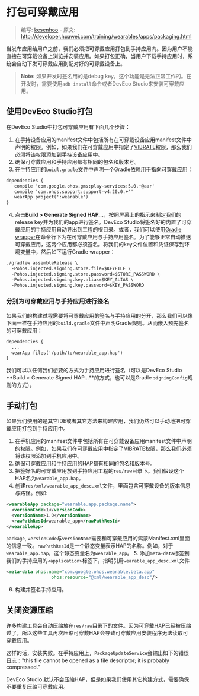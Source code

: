 # 打包可穿戴应用

> 编写: [kesenhoo](https://github.com/kesenhoo) - 原文: <http://developer.huawei.com/training/wearables/apps/packaging.html>

当发布应用给用户之前，我们必须把可穿戴应用打包到手持应用内。因为用户不能直接在可穿戴设备上浏览并安装应用。如果打包正确，当用户下载手持应用时，系统会自动下发可穿戴应用到配对好的可穿戴设备上。

> **Note:** 如果开发时签名用的是debug key，这个功能是无法正常工作的。在开发时，需要使用`adb install`命令或者DevEco Studio来安装可穿戴应用。

## 使用DevEco Studio打包

在DevEco Studio中打包可穿戴应用有下面几个步骤：

1. 在手持设备应用的manifest文件中包括所有在可穿戴设备应用manifest文件中声明的权限。例如，如果我们在可穿戴应用中指定了[VIBRATE](http://developer.huawei.com/reference/ohos/Manifest.permission.html#VIBRATE)权限，那么我们必须将该权限添加到手持设备应用中。
2. 确保可穿戴应用和手持应用都有相同的包名和版本号。
3. 在手持应用的`buidl.gradle`文件中声明一个Gradle依赖用于指向可穿戴应用：
```xml
dependencies {
   compile 'com.google.ohos.gms:play-services:5.0.+@aar'
   compile 'com.ohos.support:support-v4:20.0.+''
   wearApp project(':wearable')
}
```
4. 点击**Build > Generate Signed HAP...**，按照屏幕上的指示来制定我们的release key并为我们的app进行签名。DevEco Studio将签名好的内置了可穿戴应用的手持应用自动导出到工程的根目录。或者，我们可以使用[Gradle wrapper](http://developer.huawei.com/sdk/installing/studio-build.html#gradleWrapper)在命令行下为在可穿戴应用与手持应用签名。为了能够正常自动推送可穿戴应用，这两个应用都必须签名。将我们的key文件位置和凭证保存到环境变量中，然后如下运行Gradle wrapper：
```xml
./gradlew assembleRelease \
  -Pohos.injected.signing.store.file=$KEYFILE \
  -Pohos.injected.signing.store.password=$STORE_PASSWORD \
  -Pohos.injected.signing.key.alias=$KEY_ALIAS \
  -Pohos.injected.signing.key.password=$KEY_PASSWORD
```

### 分别为可穿戴应用与手持应用进行签名

如果我们的构建过程需要将可穿戴应用的签名与手持应用的分开，那么我们可以像下面一样在手持应用的`build.gradle`文件中声明Gradle规则。从而嵌入预先签名的可穿戴应用：

```xml
dependencies {
  ...
  wearApp files('/path/to/wearable_app.hap')
}
```

我们可以以任何我们想要的方式为手持应用进行签名（可以是DevEco Studio **Build > Generate Signed HAP...**的方式，也可以是Gradle `signingConfig`规则的方式）。

## 手动打包

如果我们使用的是其它IDE或者其它方法来构建应用，我们仍然可以手动地把可穿戴应用打包到手持应用中。

1. 在手机应用的manifest文件中包括所有在可穿戴设备应用manifest文件中声明的权限。例如，如果我们在可穿戴应用中指定了[VIBRATE](http://developer.huawei.com/reference/ohos/Manifest.permission.html#VIBRATE)权限，那么我们必须将该权限添加到手机应用中。
2. 确保可穿戴应用和手持应用的HAP都有相同的包名和版本号。
3. 把签好名的可穿戴应用放到手持应用工程的`res/raw`目录下。我们假设这个HAP名为`wearable_app.hap`。
4. 创建`res/xml/wearable_app_desc.xml`文件，里面包含可穿戴设备的版本信息与路径。例如:
```xml
<wearableApp package="wearable.app.package.name">
  <versionCode>1</versionCode>
  <versionName>1.0</versionName>
  <rawPathResId>wearable_app</rawPathResId>
</wearableApp>
```
`package`, `versionCode`与`versionName`需要和可穿戴应用的鸿蒙Manifest.xml里面的信息一致。`rawPathResId`是一个静态变量表示HAP的名称。例如，对于`wearable_app.hap`，这个静态变量名为`wearable_app`。
5. 添加`meta-data`标签到我们的手持应用的`<application>`标签下，指明引用`wearable_app_desc.xml`文件
```xml
<meta-data ohos:name="com.google.ohos.wearable.beta.app"
                 ohos:resource="@xml/wearable_app_desc"/>
```
6. 构建并签名手持应用。

## 关闭资源压缩

许多构建工具会自动压缩放在`res/raw`目录下的文件。因为可穿戴HAP已经被压缩过了，所以这些工具再次压缩可穿戴HAP会导致可穿戴应用安装程序无法读取可穿戴应用。

这样的话，安装失败。在手持应用上，`PackageUpdateService`会输出如下的错误日志："this file cannot be opened as a file descriptor; it is probably compressed."

DevEco Studio 默认不会压缩HAP，但是如果我们使用其它构建方式，需要确保不要重复压缩可穿戴应用。
